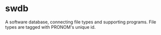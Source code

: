 # swdb
A software database, connecting file types and supporting programs. File types are tagged with PRONOM's unique id.
